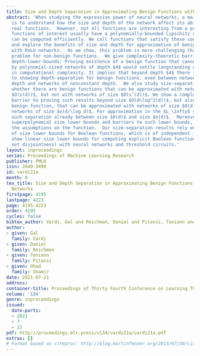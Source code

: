 ```yaml
---
title: Size and Depth Separation in Approximating Benign Functions with Neural Networks
abstract: 'When studying the expressive power of neural networks, a main challenge
  is to understand how the size and depth of the network affect its ability to approximate
  real functions.  However, not all functions are interesting from a practical viewpoint:
  functions of interest usually have a polynomially-bounded Lipschitz constant, and
  can be computed efficiently. We call functions that satisfy these conditions “benign”,
  and explore the benefits of size and depth for approximation of benign functions
  with ReLU networks.  As we show, this problem is more challenging than the corresponding
  problem for non-benign functions.  We give complexity-theoretic barriers to showing
  depth-lower-bounds: Proving existence of a benign function that cannot be approximated
  by polynomial-sized networks of depth $4$ would settle longstanding open problems
  in computational complexity. It implies that beyond depth $4$ there is a barrier
  to showing depth-separation for benign functions, even between networks of constant
  depth and networks of nonconstant depth.  We also study size-separation, namely,
  whether there are benign functions that can be approximated with networks of size
  $O(s(d))$, but not with networks of size $O(s’(d))$. We show a complexity-theoretic
  barrier to proving such results beyond size $O(d\log^2(d))$, but also show an explicit
  benign function, that can be approximated with networks of size $O(d)$ and not with
  networks of size $o(d/\log d)$. For approximation in the $L_\infty$ sense we achieve
  such separation already between size $O(d)$ and size $o(d)$.  Moreover, we show
  superpolynomial size lower bounds and barriers to such lower bounds, depending on
  the assumptions on the function.  Our size-separation results rely on an analysis
  of size lower bounds for Boolean functions, which is of independent interest: We
  show linear size lower bounds for computing explicit Boolean functions (such as
  set disjointness) with neural networks and threshold circuits.'
layout: inproceedings
series: Proceedings of Machine Learning Research
publisher: PMLR
issn: 2640-3498
id: vardi21a
month: 0
tex_title: Size and Depth Separation in Approximating Benign Functions with Neural
  Networks
firstpage: 4195
lastpage: 4223
page: 4195-4223
order: 4195
cycles: false
bibtex_author: Vardi, Gal and Reichman, Daniel and Pitassi, Toniann and Shamir, Ohad
author:
- given: Gal
  family: Vardi
- given: Daniel
  family: Reichman
- given: Toniann
  family: Pitassi
- given: Ohad
  family: Shamir
date: 2021-07-21
address:
container-title: Proceedings of Thirty Fourth Conference on Learning Theory
volume: '134'
genre: inproceedings
issued:
  date-parts:
  - 2021
  - 7
  - 21
pdf: http://proceedings.mlr.press/v134/vardi21a/vardi21a.pdf
extras: []
# Format based on citeproc: http://blog.martinfenner.org/2013/07/30/citeproc-yaml-for-bibliographies/
---
```

